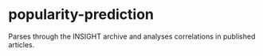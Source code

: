 # popularity-prediction
Parses through the INSIGHT archive and analyses correlations in published articles.

